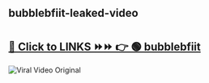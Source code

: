 
 ## bubblebfiit-leaked-video 

# <h2><a href="https://clipsfans.com/bubblebfiit&ref=git">🔗 Click to LINKS ⏩⏩ 👉 🟢 bubblebfiit </a></h2>

<a href="https://clipsfans.com/bubblebfiit&ref=git" rel="nofollow" data-target="animated-image.originalLink"><img src="https://i.ibb.co.com/xMMVF88/686577567.gif" alt="Viral Video Original" style="max-width: 100%; display: inline-block;" data-target="animated-image.originalImage"></a>
